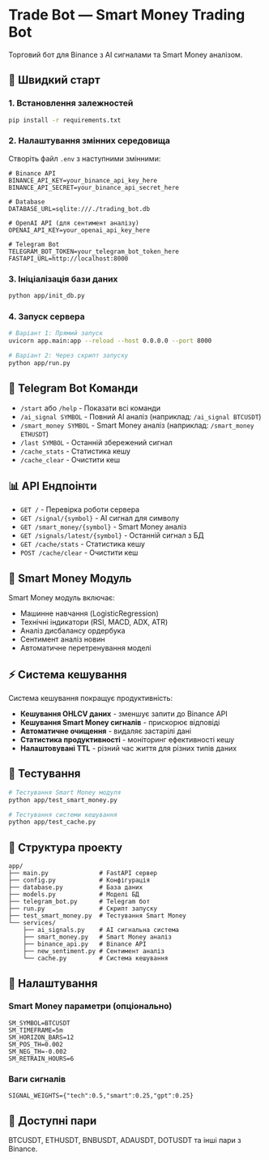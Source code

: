 # Trade Bot — Smart Money Trading Bot

Торговий бот для Binance з AI сигналами та Smart Money аналізом.

## 🚀 Швидкий старт

### 1. Встановлення залежностей

```bash
pip install -r requirements.txt
```

### 2. Налаштування змінних середовища

Створіть файл `.env` з наступними змінними:

```env
# Binance API
BINANCE_API_KEY=your_binance_api_key_here
BINANCE_API_SECRET=your_binance_api_secret_here

# Database
DATABASE_URL=sqlite:///./trading_bot.db

# OpenAI API (для сентимент аналізу)
OPENAI_API_KEY=your_openai_api_key_here

# Telegram Bot
TELEGRAM_BOT_TOKEN=your_telegram_bot_token_here
FASTAPI_URL=http://localhost:8000
```

### 3. Ініціалізація бази даних

```bash
python app/init_db.py
```

### 4. Запуск сервера

```bash
# Варіант 1: Прямий запуск
uvicorn app.main:app --reload --host 0.0.0.0 --port 8000

# Варіант 2: Через скрипт запуску
python app/run.py
```

## 🤖 Telegram Bot Команди

- `/start` або `/help` - Показати всі команди
- `/ai_signal SYMBOL` - Повний AI аналіз (наприклад: `/ai_signal BTCUSDT`)
- `/smart_money SYMBOL` - Smart Money аналіз (наприклад: `/smart_money ETHUSDT`)
- `/last SYMBOL` - Останній збережений сигнал
- `/cache_stats` - Статистика кешу
- `/cache_clear` - Очистити кеш

## 📊 API Ендпоінти

- `GET /` - Перевірка роботи сервера
- `GET /signal/{symbol}` - AI сигнал для символу
- `GET /smart_money/{symbol}` - Smart Money аналіз
- `GET /signals/latest/{symbol}` - Останній сигнал з БД
- `GET /cache/stats` - Статистика кешу
- `POST /cache/clear` - Очистити кеш

## 🧠 Smart Money Модуль

Smart Money модуль включає:

- Машинне навчання (LogisticRegression)
- Технічні індикатори (RSI, MACD, ADX, ATR)
- Аналіз дисбалансу ордербука
- Сентимент аналіз новин
- Автоматичне перетренування моделі

## ⚡ Система кешування

Система кешування покращує продуктивність:

- **Кешування OHLCV даних** - зменшує запити до Binance API
- **Кешування Smart Money сигналів** - прискорює відповіді
- **Автоматичне очищення** - видаляє застарілі дані
- **Статистика продуктивності** - моніторинг ефективності кешу
- **Налаштовувані TTL** - різний час життя для різних типів даних

## 🧪 Тестування

```bash
# Тестування Smart Money модуля
python app/test_smart_money.py

# Тестування системи кешування
python app/test_cache.py
```

## 📁 Структура проекту

```
app/
├── main.py              # FastAPI сервер
├── config.py            # Конфігурація
├── database.py          # База даних
├── models.py            # Моделі БД
├── telegram_bot.py      # Telegram бот
├── run.py               # Скрипт запуску
├── test_smart_money.py  # Тестування Smart Money
└── services/
    ├── ai_signals.py    # AI сигнальна система
    ├── smart_money.py   # Smart Money аналіз
    ├── binance_api.py   # Binance API
    ├── new_sentiment.py # Сентимент аналіз
    └── cache.py         # Система кешування
```

## 🔧 Налаштування

### Smart Money параметри (опціонально)

```env
SM_SYMBOL=BTCUSDT
SM_TIMEFRAME=5m
SM_HORIZON_BARS=12
SM_POS_TH=0.002
SM_NEG_TH=-0.002
SM_RETRAIN_HOURS=6
```

### Ваги сигналів

```env
SIGNAL_WEIGHTS={"tech":0.5,"smart":0.25,"gpt":0.25}
```

## 🎯 Доступні пари

BTCUSDT, ETHUSDT, BNBUSDT, ADAUSDT, DOTUSDT та інші пари з Binance.

